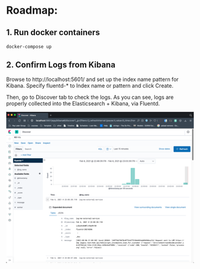 # Roadmap:

## 1. Run docker containers
```bach
docker-compose up
```

## 2. Confirm Logs from Kibana
Browse to http://localhost:5601/ and set up the index name pattern for Kibana. Specify fluentd-* to Index name or pattern and click Create.

Then, go to Discover tab to check the logs. As you can see, logs are properly collected into the Elasticsearch + Kibana, via Fluentd.

![Kibana dasboard](./readme/kibana-dashboard.png)